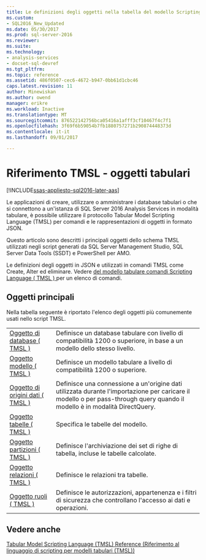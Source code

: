 ```yaml
---
title: Le definizioni degli oggetti nella tabella del modello Scripting Language (TMSL) | Documenti Microsoft
ms.custom:
- SQL2016_New_Updated
ms.date: 05/30/2017
ms.prod: sql-server-2016
ms.reviewer: 
ms.suite: 
ms.technology:
- analysis-services
- docset-sql-devref
ms.tgt_pltfrm: 
ms.topic: reference
ms.assetid: 486f0507-cec6-4672-b947-0bb61d1cbc46
caps.latest.revision: 11
author: Minewiskan
ms.author: owend
manager: erikre
ms.workload: Inactive
ms.translationtype: MT
ms.sourcegitcommit: 876522142756bca05416a1afff3cf10467f4c7f1
ms.openlocfilehash: 3f69f6b59054b7fb1880757271b290874448373d
ms.contentlocale: it-it
ms.lasthandoff: 09/01/2017

---
```

# <a name="tmsl-reference---tabular-objects"></a>Riferimento TMSL - oggetti tabulari

[!INCLUDE[ssas-appliesto-sql2016-later-aas](../../includes/ssas-appliesto-sql2016-later-aas.md)]

  Le applicazioni di creare, utilizzare o amministrare i database tabulari o che si connettono a un'istanza di SQL Server 2016 Analysis Services in modalità tabulare, è possibile utilizzare il protocollo Tabular Model Scripting Language (TMSL) per comandi e le rappresentazioni di oggetti in formato JSON.  
  
 Questo articolo sono descritti i principali oggetti dello schema TMSL utilizzati negli script generati da SQL Server Management Studio, SQL Server Data Tools (SSDT) e PowerShell per AMO.  
  
 Le definizioni degli oggetti in JSON e utilizzati in comandi TMSL come Create, Alter ed eliminare. Vedere [del modello tabulare comandi Scripting Language &#40; TMSL &#41; ](../../analysis-services/tabular-models-scripting-language-commands/tmsl-reference-commands.md) per un elenco di comandi.  
  
## <a name="main-objects"></a>Oggetti principali  
 Nella tabella seguente è riportato l'elenco degli oggetti più comunemente usati nello script TMSL.  
  
|||  
|-|-|  
|[Oggetto di database &#40; TMSL &#41;](../../analysis-services/tabular-models-scripting-language-objects/database-object-tmsl.md)|Definisce un database tabulare con livello di compatibilità 1200 o superiore, in base a un modello dello stesso livello.|  
|[Oggetto modello &#40; TMSL &#41;](../../analysis-services/tabular-models-scripting-language-objects/model-object-tmsl.md)|Definisce un modello tabulare a livello di compatibilità 1200 o superiore.|  
|[Oggetto di origini dati &#40; TMSL &#41;](../../analysis-services/tabular-models-scripting-language-objects/datasources-object-tmsl.md)|Definisce una connessione a un'origine dati utilizzata durante l'importazione per caricare il modello o per pass-through query quando il modello è in modalità DirectQuery.|  
|[Oggetto tabelle &#40; TMSL &#41;](../../analysis-services/tabular-models-scripting-language-objects/tables-object-tmsl.md)|Specifica le tabelle del modello.|  
|[Oggetto partizioni &#40; TMSL &#41;](../../analysis-services/tabular-models-scripting-language-objects/partitions-object-tmsl.md)|Definisce l'archiviazione dei set di righe di tabella, incluse le tabelle calcolate.|  
|[Oggetto relazioni &#40; TMSL &#41;](../../analysis-services/tabular-models-scripting-language-objects/relationships-object-tmsl.md)|Definisce le relazioni tra tabelle.|  
|[Oggetto ruoli &#40; TMSL &#41;](../../analysis-services/tabular-models-scripting-language-objects/roles-object-tmsl.md)|Definisce le autorizzazioni, appartenenza e i filtri di sicurezza che controllano l'accesso ai dati e operazioni.|  
  
## <a name="see-also"></a>Vedere anche  
 [Tabular Model Scripting Language &#40;TMSL&#41; Reference (Riferimento al linguaggio di scripting per modelli tabulari &#40;TMSL&#41;)](../../analysis-services/tabular-model-scripting-language-tmsl-reference.md)  
  
  

